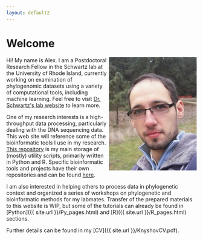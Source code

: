 ```yaml
---
layout: default2
---
```

# Welcome

<img align="right" src="assets/images/photo.jpg">

Hi! My name is Alex. I am a Postdoctoral Research Fellow in the Schwartz lab at the University of Rhode Island, currently working on examination of phylogenomic datasets using a variety of computational tools, including machine learning. Feel free to visit [Dr. Schwartz's lab website](https://schwartzlaburi.github.io/) to learn more.

One of my research interests is a high-throughput data processing, particularly dealing with the DNA sequencing data. This web site will reference some of the bioinformatic tools I use in my research. [This repository](https://github.com/AlexKnyshov/main_repo) is my main storage of (mostly) utility scripts, primarily written in Python and R. Specific bioinformatic tools and projects have their own repositories and can be found [here](https://github.com/AlexKnyshov).

I am also interested in helping others to process data in phylogenetic context and organized a series of workshops on phylogenetic and bioinformatic methods for my labmates. Transfer of the prepared materials to this website is WIP, but some of the tutorials can already be found in [Python]({{ site.url }}/Py_pages.html) and [R]({{ site.url }}/R_pages.html) sections.

Further details can be found in my [CV]({{ site.url }}/KnyshovCV.pdf). 
